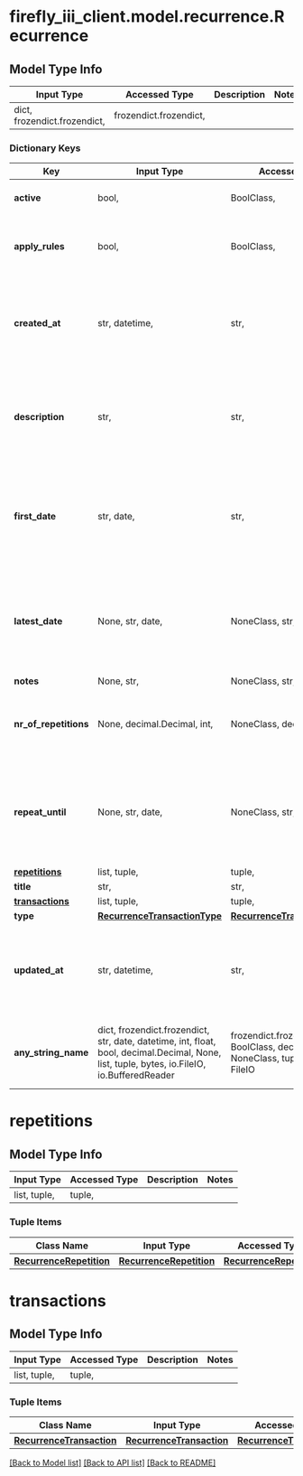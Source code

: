 # firefly_iii_client.model.recurrence.Recurrence

## Model Type Info
Input Type | Accessed Type | Description | Notes
------------ | ------------- | ------------- | -------------
dict, frozendict.frozendict,  | frozendict.frozendict,  |  | 

### Dictionary Keys
Key | Input Type | Accessed Type | Description | Notes
------------ | ------------- | ------------- | ------------- | -------------
**active** | bool,  | BoolClass,  | If the recurrence is even active. | [optional] 
**apply_rules** | bool,  | BoolClass,  | Whether or not to fire the rules after the creation of a transaction. | [optional] 
**created_at** | str, datetime,  | str,  |  | [optional] value must conform to RFC-3339 date-time
**description** | str,  | str,  | Not to be confused with the description of the actual transaction(s) being created. | [optional] 
**first_date** | str, date,  | str,  | First time the recurring transaction will fire. Must be after today. | [optional] value must conform to RFC-3339 full-date YYYY-MM-DD
**latest_date** | None, str, date,  | NoneClass, str,  | Last time the recurring transaction has fired. | [optional] value must conform to RFC-3339 full-date YYYY-MM-DD
**notes** | None, str,  | NoneClass, str,  |  | [optional] 
**nr_of_repetitions** | None, decimal.Decimal, int,  | NoneClass, decimal.Decimal,  | Max number of created transactions. Use either this field or repeat_until. | [optional] value must be a 32 bit integer
**repeat_until** | None, str, date,  | NoneClass, str,  | Date until the recurring transaction can fire. Use either this field or repetitions. | [optional] value must conform to RFC-3339 full-date YYYY-MM-DD
**[repetitions](#repetitions)** | list, tuple,  | tuple,  |  | [optional] 
**title** | str,  | str,  |  | [optional] 
**[transactions](#transactions)** | list, tuple,  | tuple,  |  | [optional] 
**type** | [**RecurrenceTransactionType**](RecurrenceTransactionType.md) | [**RecurrenceTransactionType**](RecurrenceTransactionType.md) |  | [optional] 
**updated_at** | str, datetime,  | str,  |  | [optional] value must conform to RFC-3339 date-time
**any_string_name** | dict, frozendict.frozendict, str, date, datetime, int, float, bool, decimal.Decimal, None, list, tuple, bytes, io.FileIO, io.BufferedReader | frozendict.frozendict, str, BoolClass, decimal.Decimal, NoneClass, tuple, bytes, FileIO | any string name can be used but the value must be the correct type | [optional]

# repetitions

## Model Type Info
Input Type | Accessed Type | Description | Notes
------------ | ------------- | ------------- | -------------
list, tuple,  | tuple,  |  | 

### Tuple Items
Class Name | Input Type | Accessed Type | Description | Notes
------------- | ------------- | ------------- | ------------- | -------------
[**RecurrenceRepetition**](RecurrenceRepetition.md) | [**RecurrenceRepetition**](RecurrenceRepetition.md) | [**RecurrenceRepetition**](RecurrenceRepetition.md) |  | 

# transactions

## Model Type Info
Input Type | Accessed Type | Description | Notes
------------ | ------------- | ------------- | -------------
list, tuple,  | tuple,  |  | 

### Tuple Items
Class Name | Input Type | Accessed Type | Description | Notes
------------- | ------------- | ------------- | ------------- | -------------
[**RecurrenceTransaction**](RecurrenceTransaction.md) | [**RecurrenceTransaction**](RecurrenceTransaction.md) | [**RecurrenceTransaction**](RecurrenceTransaction.md) |  | 

[[Back to Model list]](../../README.md#documentation-for-models) [[Back to API list]](../../README.md#documentation-for-api-endpoints) [[Back to README]](../../README.md)

